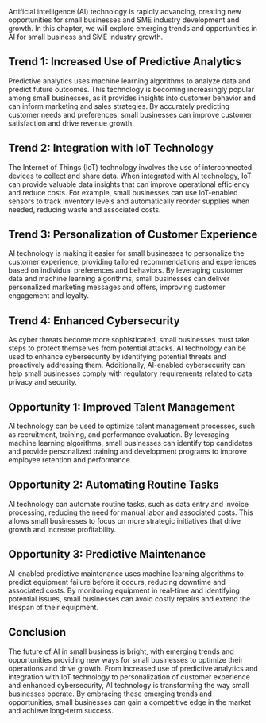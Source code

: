 

Artificial intelligence (AI) technology is rapidly advancing, creating new opportunities for small businesses and SME industry development and growth. In this chapter, we will explore emerging trends and opportunities in AI for small business and SME industry growth.

Trend 1: Increased Use of Predictive Analytics
----------------------------------------------

Predictive analytics uses machine learning algorithms to analyze data and predict future outcomes. This technology is becoming increasingly popular among small businesses, as it provides insights into customer behavior and can inform marketing and sales strategies. By accurately predicting customer needs and preferences, small businesses can improve customer satisfaction and drive revenue growth.

Trend 2: Integration with IoT Technology
----------------------------------------

The Internet of Things (IoT) technology involves the use of interconnected devices to collect and share data. When integrated with AI technology, IoT can provide valuable data insights that can improve operational efficiency and reduce costs. For example, small businesses can use IoT-enabled sensors to track inventory levels and automatically reorder supplies when needed, reducing waste and associated costs.

Trend 3: Personalization of Customer Experience
-----------------------------------------------

AI technology is making it easier for small businesses to personalize the customer experience, providing tailored recommendations and experiences based on individual preferences and behaviors. By leveraging customer data and machine learning algorithms, small businesses can deliver personalized marketing messages and offers, improving customer engagement and loyalty.

Trend 4: Enhanced Cybersecurity
-------------------------------

As cyber threats become more sophisticated, small businesses must take steps to protect themselves from potential attacks. AI technology can be used to enhance cybersecurity by identifying potential threats and proactively addressing them. Additionally, AI-enabled cybersecurity can help small businesses comply with regulatory requirements related to data privacy and security.

Opportunity 1: Improved Talent Management
-----------------------------------------

AI technology can be used to optimize talent management processes, such as recruitment, training, and performance evaluation. By leveraging machine learning algorithms, small businesses can identify top candidates and provide personalized training and development programs to improve employee retention and performance.

Opportunity 2: Automating Routine Tasks
---------------------------------------

AI technology can automate routine tasks, such as data entry and invoice processing, reducing the need for manual labor and associated costs. This allows small businesses to focus on more strategic initiatives that drive growth and increase profitability.

Opportunity 3: Predictive Maintenance
-------------------------------------

AI-enabled predictive maintenance uses machine learning algorithms to predict equipment failure before it occurs, reducing downtime and associated costs. By monitoring equipment in real-time and identifying potential issues, small businesses can avoid costly repairs and extend the lifespan of their equipment.

Conclusion
----------

The future of AI in small business is bright, with emerging trends and opportunities providing new ways for small businesses to optimize their operations and drive growth. From increased use of predictive analytics and integration with IoT technology to personalization of customer experience and enhanced cybersecurity, AI technology is transforming the way small businesses operate. By embracing these emerging trends and opportunities, small businesses can gain a competitive edge in the market and achieve long-term success.
